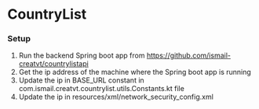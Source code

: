 # CountryList

### Setup

1. Run the backend Spring boot app from https://github.com/ismail-creatvt/countrylistapi
2. Get the ip address of the machine where the Spring boot app is running
3. Update the ip in BASE_URL constant in com.ismail.creatvt.countrylist.utils.Constants.kt file
4. Update the ip in resources/xml/network_security_config.xml